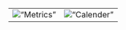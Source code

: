 <table align=“center” width=“max”>
    <tr>
        <td>
            <img src=“/github-metrics.svg” alt=“Metrics” width=“400”>
        </td>
        <td>
            <img src=“/metrics.plugin.isocalendar.fullyear.svg” alt=“Calender” width=“400">
        </td>
    </tr>
</table>
